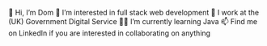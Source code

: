 👋 Hi, I’m Dom
👀 I’m interested in full stack web development
👔 I work at the (UK) Government Digital Service
👨‍🎓 I’m currently learning Java
📫 Find me on LinkedIn if you are interested in collaborating on anything

<!---
Dominic-Taylor-Dev/Dominic-Taylor-Dev is a ✨ special ✨ repository because its `README.md` (this file) appears on your GitHub profile.
You can click the Preview link to take a look at your changes.
--->
